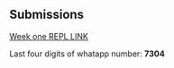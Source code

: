 ## Submissions

[Week one REPL LINK](https://repl.it/@chukwurahEmma/TremendousWordyNagware)

Last four digits of whatapp number: **7304**
